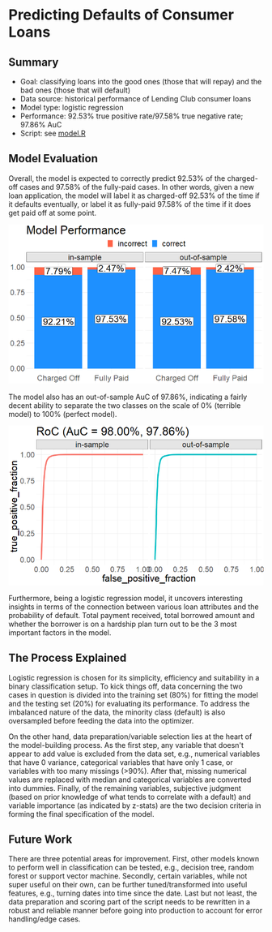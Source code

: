 # Predicting Defaults of Consumer Loans

## Summary
* Goal: classifying loans into the good ones (those that will repay) and the bad ones (those that will default)
* Data source: historical performance of Lending Club consumer loans 
* Model type: logistic regression
* Performance: 92.53% true positive rate/97.58% true negative rate; 97.86% AuC
* Script: see [model.R](model.R)

## Model Evaluation
Overall, the model is expected to correctly predict 92.53% of the charged-off cases and 97.58% of the fully-paid cases. In other words, given a new loan application, the model will label it as charged-off 92.53% of the time if it defaults eventually, or label it as fully-paid 97.58% of the time if it does get paid off at some point.

<div align="center">
  <img src="plot_confusion_matrix.png" />
</div>

The model also has an out-of-sample AuC of 97.86%, indicating a fairly decent ability to separate the two classes on the scale of 0% (terrible model) to 100% (perfect model).

<div align="center">
  <img src="plot_roc.png" />
</div>

Furthermore, being a logistic regression model, it uncovers interesting insights in terms of the connection between various loan attributes and the probability of default. Total payment received, total borrowed amount and whether the borrower is on a hardship plan turn out to be the 3 most important factors in the model.

## The Process Explained

Logistic regression is chosen for its simplicity, efficiency and suitability in a binary classification setup. To kick things off, data concerning the two cases in question is divided into the training set (80%) for fitting the model and the testing set (20%) for evaluating its performance. To address the imbalanced nature of the data, the minority class (default) is also oversampled before feeding the data into the optimizer.

On the other hand, data preparation/variable selection lies at the heart of the model-building process. As the first step, any variable that doesn't appear to add value is excluded from the data set, e.g., numerical variables that have 0 variance, categorical variables that have only 1 case, or variables with too many missings (>90%). After that, missing numerical values are replaced with median and categorical variables are converted into dummies. Finally, of the remaining variables, subjective judgment (based on prior knowledge of what tends to correlate with a default) and variable importance (as indicated by z-stats) are the two decision criteria in forming the final specification of the model. 

## Future Work

There are three potential areas for improvement. First, other models known to perform well in classification can be tested, e.g., decision tree, random forest or support vector machine. Secondly, certain variables, while not super useful on their own, can be further tuned/transformed into useful features, e.g., turning dates into time since the date. Last but not least, the data preparation and scoring part of the script needs to be rewritten in a robust and reliable manner before going into production to account for error handling/edge cases.

